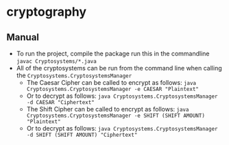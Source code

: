 # cryptography
## Manual
- To run the project, compile the package run this in the commandline `javac Cryptosystems/*.java`
- All of the cryptosystems can be run from the command line when calling the `Cryptosystems.CryptosystemsManager`
    * The Caesar Cipher can be called to encrypt as follows: `java Cryptosystems.CryptosystemsManager -e CAESAR "Plaintext"`
    * Or to decrypt as follows: `java Cryptosystems.CryptosystemsManager -d CAESAR "Ciphertext"`
    * The Shift Cipher can be called to encrypt as follows: `java Cryptosystems.CryptosystemsManager -e SHIFT (SHIFT AMOUNT) "Plaintext"`
    * Or to decrypt as follows: `java Cryptosystems.CryptosystemsManager -d SHIFT (SHIFT AMOUNT) "Ciphertext"`

